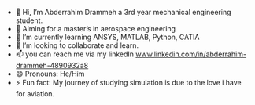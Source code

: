 - 👋 Hi, I’m Abderrahim Drammeh a 3rd year mechanical engineering student.
- 👀 Aiming for a master’s in aerospace engineering
- 🌱 I’m currently learning ANSYS, MATLAB, Python, CATIA
- 💞️ I’m looking to collaborate and learn.
- 📫 you can reach me via my linkedIn www.linkedin.com/in/abderrahim-drammeh-4890932a8
- 😄 Pronouns: He/Him
- ⚡ Fun fact: My journey of studying simulation is due to the love i have for aviation.

<!---
Abderrahim12-web/Abderrahim12-web is a ✨ special ✨ repository because its `README.md` (this file) appears on your GitHub profile.
You can click the Preview link to take a look at your changes.
--->
